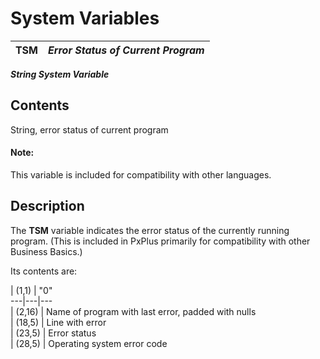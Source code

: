 # System Variables

**TSM** |  **_Error Status of Current Program_**  
---|---  
  
**_String System Variable_**

##  Contents

String, error status of current program

#### **Note:**  
This variable is included for compatibility with other languages.

##  Description

The **TSM** variable indicates the error status of the currently running program. (This is included in PxPlus primarily for compatibility with other Business Basics.)

Its contents are:

|  (1,1) |  "0"  
---|---|---  
|  (2,16) |  Name of program with last error, padded with nulls  
|  (18,5) |  Line with error  
|  (23,5) |  Error status  
|  (28,5) |  Operating system error code
